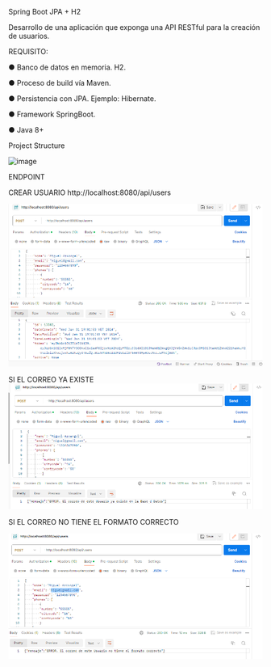 Spring Boot JPA + H2

Desarrollo de una aplicación que exponga una API RESTful para la creación de usuarios.

REQUISITO:

● Banco de datos en memoria. H2.

● Proceso de build vía Maven.

● Persistencia con JPA. Ejemplo: Hibernate.

● Framework SpringBoot.

● Java 8+

Project Structure

![image](https://github.com/fhernandez204/francisco/assets/35818550/73666b89-838a-470b-98ac-34b67f488b73)

ENDPOINT

CREAR USUARIO
 http://localhost:8080/api/users

 
![image](https://github.com/fhernandez204/francisco/blob/main/createUser.png)

SI EL CORREO YA EXISTE
![image](https://github.com/fhernandez204/francisco/blob/main/createUser2.png)

SI EL CORREO NO TIENE EL FORMATO CORRECTO

![image](https://github.com/fhernandez204/francisco/blob/main/createUser3.png)


